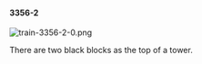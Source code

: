 #### 3356-2
![train-3356-2-0.png](https://github.com/lil-lab/nlvr/raw/master/nlvr/train/images/76/train-3356-2-0.png "train-3356-2-0.png")

There are two black blocks as the top of a tower.